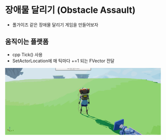 # 장애물 달리기 (Obstacle Assault)
- 폴가이즈 같은 장애물 달리기 게임을 만들어보자

## 움직이는 플랫폼
- cpp Tick() 사용
- SetActorLocation에 매 틱마다 +=1 되는 FVector 전달

![TickPractice](images/TickPractice.gif)
